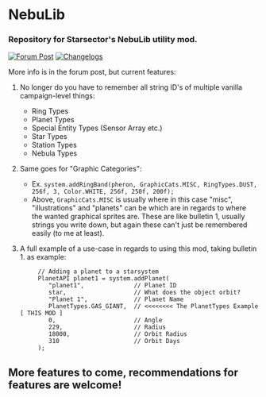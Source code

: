 # NebuLib
### Repository for Starsector's NebuLib utility mod.

[![Forum Post](https://img.shields.io/badge/Forum%20Post-%20?style=for-the-badge&logo=Formspree&labelColor=131313&color=5728bc)](https://fractalsoftworks.com/forum/index.php?topic=29589) 
[![Changelogs](https://img.shields.io/badge/Changelogs-%20?style=for-the-badge&logo=github&labelColor=131313&color=5728bc)](https://github.com/NebulaModLab/NebuLib/releases)

More info is in the forum post, but current features:

1. No longer do you have to remember all string ID's of multiple vanilla campaign-level things:
   - Ring Types
   - Planet Types
   - Special Entity Types (Sensor Array etc.)
   - Star Types
   - Station Types
   - Nebula Types

2. Same goes for "Graphic Categories":
   - Ex. `system.addRingBand(pheron, GraphicCats.MISC, RingTypes.DUST, 256f, 3, Color.WHITE, 256f, 250f, 200f);`
   - Above, `GraphicCats.MISC` is usually where in this case "misc", "illustrations" and "planets" can be which 
   are in regards to where the wanted graphical sprites are. These are like bulletin 1, usually 
   strings you write down, but again these can't just be remembered easily (to me at least).

3. A full example of a use-case in regards to using this mod, taking bulletin 1. as example:

            // Adding a planet to a starsystem
            PlanetAPI planet1 = system.addPlanet(
               "planet1",              // Planet ID
               star,                   // What does the object orbit?
               "Planet 1",             // Planet Name
               PlanetTypes.GAS_GIANT,  // <<<<<<<< The PlanetTypes Example [ THIS MOD ]
               0,                      // Angle
               229,                    // Radius
               18000,                  // Orbit Radius
               310                     // Orbit Days
            );

## More features to come, recommendations for features are welcome!